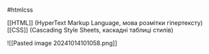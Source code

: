 #htmlcss

[[HTML]] (HyperText Markup Language, мова розмітки гіпертексту)
[[CSS]] (Cascading Style Sheets, каскадні таблиці стилів)

![[Pasted image 20241014101058.png]]